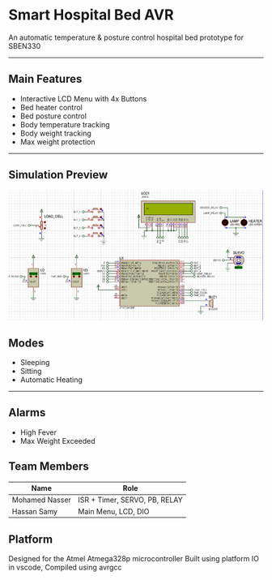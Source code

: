 # Smart Hospital Bed AVR

An automatic temperature &amp; posture control hospital bed prototype for SBEN330

---------------------

## Main Features

- Interactive LCD Menu with 4x Buttons
- Bed heater control
- Bed posture control
- Body temperature tracking
- Body weight tracking
- Max weight protection

---------------------

## Simulation Preview

![animation](.\documentation\Animation.gif)

## Modes

- Sleeping
- Sitting
- Automatic Heating

---------------------

## Alarms

- High Fever
- Max Weight Exceeded

## Team Members

| Name | Role |
|------|------|
| Mohamed Nasser | ISR + Timer, SERVO, PB, RELAY  |
| Hassan Samy | Main Menu, LCD, DIO|

## Platform

Designed for the Atmel Atmega328p microcontroller
Built using platform IO in vscode, Compiled using avrgcc
